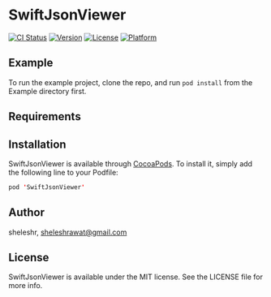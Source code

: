 # SwiftJsonViewer

[![CI Status](https://img.shields.io/travis/sheleshr/SwiftJsonViewer.svg?style=flat)](https://travis-ci.org/sheleshr/SwiftJsonViewer)
[![Version](https://img.shields.io/cocoapods/v/SwiftJsonViewer.svg?style=flat)](https://cocoapods.org/pods/SwiftJsonViewer)
[![License](https://img.shields.io/cocoapods/l/SwiftJsonViewer.svg?style=flat)](https://cocoapods.org/pods/SwiftJsonViewer)
[![Platform](https://img.shields.io/cocoapods/p/SwiftJsonViewer.svg?style=flat)](https://cocoapods.org/pods/SwiftJsonViewer)

## Example

To run the example project, clone the repo, and run `pod install` from the Example directory first.

## Requirements

## Installation

SwiftJsonViewer is available through [CocoaPods](https://cocoapods.org). To install
it, simply add the following line to your Podfile:

```swift
pod 'SwiftJsonViewer'
```

## Author

sheleshr, sheleshrawat@gmail.com

## License

SwiftJsonViewer is available under the MIT license. See the LICENSE file for more info.
